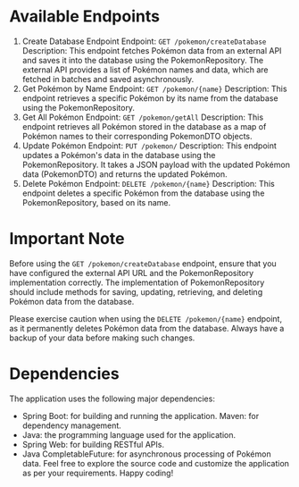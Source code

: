 # Available Endpoints
1. Create Database Endpoint
Endpoint: `GET /pokemon/createDatabase`
Description: This endpoint fetches Pokémon data from an external API and saves it into the database using the PokemonRepository. The external API provides a list of Pokémon names and data, which are fetched in batches and saved asynchronously.
2. Get Pokémon by Name
Endpoint: `GET /pokemon/{name}`
Description: This endpoint retrieves a specific Pokémon by its name from the database using the PokemonRepository.
3. Get All Pokémon
Endpoint: `GET /pokemon/getAll`
Description: This endpoint retrieves all Pokémon stored in the database as a map of Pokémon names to their corresponding PokemonDTO objects.
4. Update Pokémon
Endpoint: `PUT /pokemon/`
Description: This endpoint updates a Pokémon's data in the database using the PokemonRepository. It takes a JSON payload with the updated Pokémon data (PokemonDTO) and returns the updated Pokémon.
5. Delete Pokémon
Endpoint: `DELETE /pokemon/{name}`
Description: This endpoint deletes a specific Pokémon from the database using the PokemonRepository, based on its name.
# Important Note
Before using the `GET /pokemon/createDatabase` endpoint, ensure that you have configured the external API URL and the PokemonRepository implementation correctly. The implementation of PokemonRepository should include methods for saving, updating, retrieving, and deleting Pokémon data from the database.

Please exercise caution when using the `DELETE /pokemon/{name}` endpoint, as it permanently deletes Pokémon data from the database. Always have a backup of your data before making such changes.

# Dependencies
The application uses the following major dependencies:

* Spring Boot: for building and running the application.
Maven: for dependency management.
* Java: the programming language used for the application.
* Spring Web: for building RESTful APIs.
* Java CompletableFuture: for asynchronous processing of Pokémon data.
Feel free to explore the source code and customize the application as per your requirements. Happy coding!